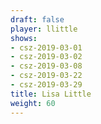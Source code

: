 ```yaml
---
draft: false
player: llittle
shows:
- csz-2019-03-01
- csz-2019-03-02
- csz-2019-03-08
- csz-2019-03-22
- csz-2019-03-29
title: Lisa Little
weight: 60
---
```

